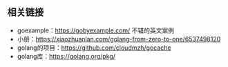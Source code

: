 ## 相关链接

* goexample：https://gobyexample.com/ 不错的英文案例
* 小册：https://xiaozhuanlan.com/golang-from-zero-to-one/6537498120
* golang的项目：https://github.com/cloudmzh/gocache
* golang库：https://golang.org/pkg/